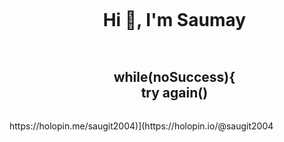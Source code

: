 <div id="user-content-toc">
  <ul align="center">
    <summary><h1 style="display: inline-block">Hi 👋, I'm Saumay</h1></summary>
  </ul>
</div>

<div id="user-content-toc">
  <ul align="center">
    <summary><h2 style="display: inline-block">while(noSuccess){<br>try again()</h2></summary>
  </ul>
</div>



<div>
    https://holopin.me/saugit2004)](https://holopin.io/@saugit2004
</div>
